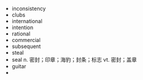 - inconsistency
- clubs
- international
- intention
- rational
- commercial
- subsequent
- steal
- seal n. 密封；印章；海豹；封条；标志 vt. 密封；盖章
- guitar
-

